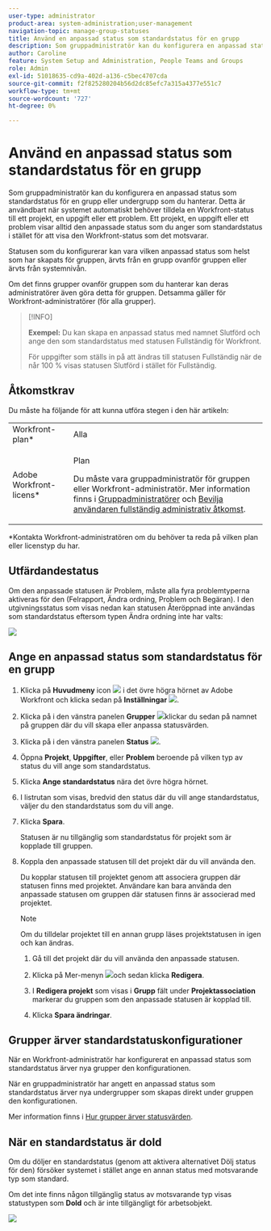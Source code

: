 ```yaml
---
user-type: administrator
product-area: system-administration;user-management
navigation-topic: manage-group-statuses
title: Använd en anpassad status som standardstatus för en grupp
description: Som gruppadministratör kan du konfigurera en anpassad status som standardstatus för en grupp eller undergrupp som du hanterar. Detta är användbart när systemet automatiskt behöver tilldela en Workfront-status till ett projekt, en uppgift eller ett problem. Ett projekt, en uppgift eller ett problem visar alltid den anpassade status som du anger som standardstatus i stället för att visa den Workfront-status som det motsvarar.
author: Caroline
feature: System Setup and Administration, People Teams and Groups
role: Admin
exl-id: 51018635-cd9a-402d-a136-c5bec4707cda
source-git-commit: f2f825280204b56d2dc85efc7a315a4377e551c7
workflow-type: tm+mt
source-wordcount: '727'
ht-degree: 0%

---
```


# Använd en anpassad status som standardstatus för en grupp

Som gruppadministratör kan du konfigurera en anpassad status som standardstatus för en grupp eller undergrupp som du hanterar. Detta är användbart när systemet automatiskt behöver tilldela en Workfront-status till ett projekt, en uppgift eller ett problem. Ett projekt, en uppgift eller ett problem visar alltid den anpassade status som du anger som standardstatus i stället för att visa den Workfront-status som det motsvarar.

Statusen som du konfigurerar kan vara vilken anpassad status som helst som har skapats för gruppen, ärvts från en grupp ovanför gruppen eller ärvts från systemnivån.

Om det finns grupper ovanför gruppen som du hanterar kan deras administratörer även göra detta för gruppen. Detsamma gäller för Workfront-administratörer (för alla grupper).

>[!INFO]
>
>**Exempel:** Du kan skapa en anpassad status med namnet Slutförd och ange den som standardstatus med statusen Fullständig för Workfront.
>
>För uppgifter som ställs in på att ändras till statusen Fullständig när de når 100 % visas statusen Slutförd i stället för Fullständig.

## Åtkomstkrav

Du måste ha följande för att kunna utföra stegen i den här artikeln:

<table style="table-layout:auto"> 
 <col> 
 <col> 
 <tbody> 
  <tr> 
   <td role="rowheader">Workfront-plan*</td> 
   <td>Alla</td> 
  </tr> 
  <tr> 
   <td role="rowheader">Adobe Workfront-licens*</td> 
   <td> <p>Plan </p> <p>Du måste vara gruppadministratör för gruppen eller Workfront-administratör. Mer information finns i <a href="../../../administration-and-setup/manage-groups/group-roles/group-administrators.md" class="MCXref xref">Gruppadministratörer</a> och <a href="../../../administration-and-setup/add-users/configure-and-grant-access/grant-a-user-full-administrative-access.md" class="MCXref xref">Bevilja användaren fullständig administrativ åtkomst</a>.</p> </td> 
  </tr> 
 </tbody> 
</table>

&#42;Kontakta Workfront-administratören om du behöver ta reda på vilken plan eller licenstyp du har.

## Utfärdandestatus

Om den anpassade statusen är Problem, måste alla fyra problemtyperna aktiveras för den (Felrapport, Ändra ordning, Problem och Begäran). I den utgivningsstatus som visas nedan kan statusen Återöppnad inte användas som standardstatus eftersom typen Ändra ordning inte har valts:

![](assets/all-4-issue-types-enabled.png)

## Ange en anpassad status som standardstatus för en grupp

1. Klicka på **Huvudmeny** icon ![](assets/main-menu-icon.png) i det övre högra hörnet av Adobe Workfront och klicka sedan på **Inställningar** ![](assets/gear-icon-settings.png).
1. Klicka på i den vänstra panelen **Grupper** ![](assets/groups-icon.png)klickar du sedan på namnet på gruppen där du vill skapa eller anpassa statusvärden.
1. Klicka på i den vänstra panelen **Status** ![](assets/gear-icon-settings.png).
1. Öppna **Projekt**, **Uppgifter**, eller **Problem** beroende på vilken typ av status du vill ange som standardstatus.
1. Klicka **Ange standardstatus** nära det övre högra hörnet.
1. I listrutan som visas, bredvid den status där du vill ange standardstatus, väljer du den standardstatus som du vill ange.
1. Klicka **Spara**.

   Statusen är nu tillgänglig som standardstatus för projekt som är kopplade till gruppen.

1. Koppla den anpassade statusen till det projekt där du vill använda den.

   Du kopplar statusen till projektet genom att associera gruppen där statusen finns med projektet. Användare kan bara använda den anpassade statusen om gruppen där statusen finns är associerad med projektet.

   >[!NOTE]
   >
   >Om du tilldelar projektet till en annan grupp läses projektstatusen in igen och kan ändras.

   1. Gå till det projekt där du vill använda den anpassade statusen.
   1. Klicka på Mer-menyn ![](assets/more-icon.png)och sedan klicka **Redigera**.
   1. I **Redigera projekt** som visas i **Grupp** fält under **Projektassociation** markerar du gruppen som den anpassade statusen är kopplad till.

   1. Klicka **Spara ändringar**.

## Grupper ärver standardstatuskonfigurationer

När en Workfront-administratör har konfigurerat en anpassad status som standardstatus ärver nya grupper den konfigurationen.

När en gruppadministratör har angett en anpassad status som standardstatus ärver nya undergrupper som skapas direkt under gruppen den konfigurationen.

Mer information finns i [Hur grupper ärver statusvärden](../../../administration-and-setup/manage-groups/manage-group-statuses/how-groups-inherit-statuses.md).

## När en standardstatus är dold

Om du döljer en standardstatus (genom att aktivera alternativet Dölj status för den) försöker systemet i stället ange en annan status med motsvarande typ som standard.

Om det inte finns någon tillgänglig status av motsvarande typ visas statustypen som **Dold** och är inte tillgängligt för arbetsobjekt.

![](assets/when-hide-default-status-no-equivalent.png)
